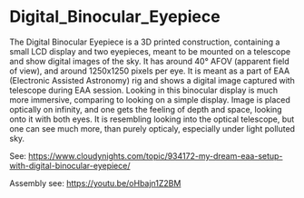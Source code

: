 # Digital_Binocular_Eyepiece


The Digital Binocular Eyepiece is a 3D printed construction, containing a small LCD display and two eyepieces, meant to be mounted on a telescope and show digital images of the sky. It has around 40° AFOV (apparent field of view), and around 1250x1250 pixels per eye. 
It is meant as a part of EAA (Electronic Assisted Astronomy) rig and shows a digital image captured with telescope during EAA session. Looking in this binocular display is much more immersive, comparing to looking on a simple display. Image is placed optically on infinity, and one gets the feeling of depth and space, looking onto it with both eyes. It is resembling looking into the optical telescope, but one can see much more, than purely opticaly, especially under light polluted sky.

See: https://www.cloudynights.com/topic/934172-my-dream-eaa-setup-with-digital-binocular-eyepiece/

Assembly see: https://youtu.be/oHbajn1Z2BM